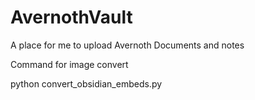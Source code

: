 # AvernothVault

A place for me to upload Avernoth Documents and notes

Command for image convert

python convert_obsidian_embeds.py


